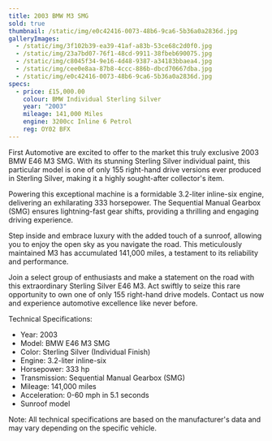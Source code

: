 ```yaml
---
title: 2003 BMW M3 SMG
sold: true
thumbnail: /static/img/e0c42416-0073-48b6-9ca6-5b36a0a2836d.jpg
galleryImages:
  - /static/img/3f102b39-ea39-41af-a83b-53ce68c2d0f0.jpg
  - /static/img/23a7bd07-76f1-48cd-9911-38fbeb690075.jpg
  - /static/img/c8045f34-9e16-4d48-9387-a34183bbaea4.jpg
  - /static/img/cee0e8aa-87b8-4ccc-886b-dbcd70667dba.jpg
  - /static/img/e0c42416-0073-48b6-9ca6-5b36a0a2836d.jpg
specs:
  - price: £15,000.00
    colour: BMW Individual Sterling Silver
    year: "2003"
    mileage: 141,000 Miles
    engine: 3200cc Inline 6 Petrol
    reg: OY02 BFX
---
```

First Automotive are excited to offer to the market this truly exclusive 2003 BMW E46 M3
SMG. With its stunning Sterling Silver individual paint, this particular model is one of only 155 right-hand drive versions ever produced in Sterling Silver, making it a highly sought-after collector's item.

Powering this exceptional machine is a formidable 3.2-liter inline-six engine, delivering an exhilarating 333 horsepower. The Sequential Manual Gearbox (SMG) ensures lightning-fast gear shifts, providing a thrilling and engaging driving experience.

Step inside and embrace luxury with the added touch of a sunroof, allowing you to enjoy the open sky as you navigate the road. This meticulously maintained M3 has accumulated 141,000 miles, a testament to its reliability and performance.

Join a select group of enthusiasts and make a statement on the road with this
extraordinary Sterling Silver E46 M3. Act swiftly to seize this rare opportunity to own one of
only 155 right-hand drive models. Contact us now and experience automotive excellence
like never before.

T﻿echnical Specifications:

* Year: 2003
* Model: BMW E46 M3 SMG
* Color: Sterling Silver (Individual Finish)
* Engine: 3.2-liter inline-six
* Horsepower: 333 hp
* Transmission: Sequential Manual Gearbox (SMG)
* Mileage: 141,000 miles
* Acceleration: 0-60 mph in 5.1 seconds
* Sunroof model

Note: All technical specifications are based on the manufacturer's data and may vary
depending on the specific vehicle.